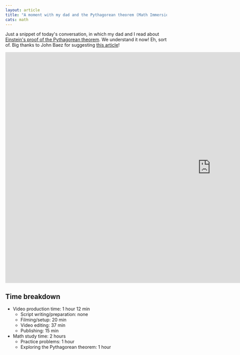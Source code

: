 ```yaml
---
layout: article
title: "A moment with my dad and the Pythagorean theorem (Math Immersion Month Day 26)"
cats: math
---
```


Just a snippet of today's conversation, in which my dad and I read about [Einstein's proof of the Pythagorean theorem](http://www.newyorker.com/tech/elements/einsteins-first-proof-pythagorean-theorem). We understand it now! Eh, sort of. Big thanks to John Baez for suggesting [this article](http://www.newyorker.com/tech/elements/einsteins-first-proof-pythagorean-theorem)!

<iframe width="1280" height="720" src="https://www.youtube.com/embed/0Ri9VVCXrWY" frameborder="0" allowfullscreen></iframe>

## Time breakdown

- Video production time: 1 hour 12 min
  - Script writing/preparation: none
  - Filming/setup: 20 min
  - Video editing: 37 min
  - Publishing: 15 min
- Math study time: 2 hours
  - Practice problems: 1 hour
  - Exploring the Pythagorean theorem: 1 hour